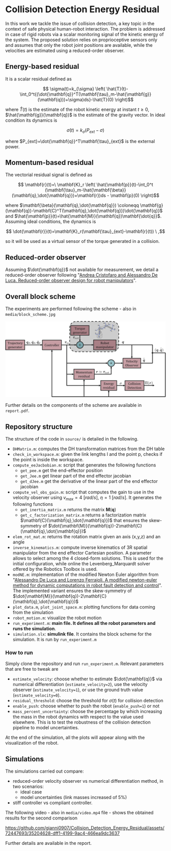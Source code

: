 # Collision Detection Energy Residual
In this work we tackle the issue of collision detection, a key topic in the context of safe physical human-robot interaction. The problem is addressed in case of rigid robots via a scalar monitoring signal of the kinetic energy of the system. The proposed solution relies on proprioceptive sensors only and assumes that only the robot joint positions are available, while the velocities are estimated using a reduced-order observer.

## Energy-based residual
It is a scalar residual defined as
```math
        \sigma(t)=k_{\sigma} \left( \hat{T}(t)-\int_0^t{(\dot{\mathbf{q}}^T(\mathbf{\tau}_m-\hat{\mathbf{g}}(\mathbf{q}))+\sigma)ds}-\hat{T}(0) \right)
```
where $\hat{T}(t)$ is the estimate of the robot kinetic energy at instant $t\geq0$, $\hat{\mathbf{g}}(\mathbf{q})$ is the estimate of the gravity vector. In ideal condition its dynamics is
```math
        \dot{\sigma}(t)=k_{\sigma}\left( P_{ext}-\sigma \right)
```
where $P_{ext}=\dot{\mathbf{q}}^T\mathbf{\tau}_{ext}$ is the external power.

## Momentum-based residual
The vectorial residual signal is defined as
```math
        \mathbf{r}(t)=\ \mathbf{K}_r \left( \hat{\mathbf{p}}(t)-\int_0^t (\mathbf{\tau}_m-\hat{\mathbf{\beta}}(\mathbf{q},\dot{\mathbf{q}})+\mathbf{r})ds - \mathbf{p}(0) \right)
```
where $\mathbf{\beta}(\mathbf{q},\dot{\mathbf{q}}) \coloneqq \mathbf{g}(\mathbf{q})-\mathbf{C}^T(\mathbf{q},\dot{\mathbf{q}})\dot{\mathbf{q}}$ and $\hat{\mathbf{p}}(t)=\hat{\mathbf{M}}(\mathbf{q})\mathbf{\dot{q}}$.
Assuming ideal conditions, the dynamics is
```math
        \dot{\mathbf{r}}(t)=\mathbf{K}_r(\mathbf{\tau}_{ext}-\mathbf{r}(t)) \ ,
```
so it will be used as a virtual sensor of the torque generated in a collision.

## Reduced-order observer
Assuming $\dot{\mathbf{q}}$ not available for measurement, we detail a reduced-order observer following "[Andrea Cristofaro and Alessandro De Luca. Reduced-order observer design for robot manipulators](https://ieeexplore.ieee.org/document/9849836)".

## Overall block scheme
The experiments are performed following the scheme - also in `media/block_scheme.jpg`

![Block scheme](media/block_scheme.jpg)

Further details on the components of the scheme are available in `report.pdf`.

## Repository structure
The structure of the code in `source/` is detailed in the following.
* `DHMatrix.m`: computes the DH transformation matrices from the DH table
* `check_in_workspace.m`: given the link lengths l and the point p, checks if the point is inside the workspace.
* `compute_eeJacbobian.m`: script that generates the following functions
	- `get_pee.m` get the end-effector position
 	- `get_Jee.m` get linear part of the end effector jacobian
  	- `get_dJee.m` get the derivative of the linear part of the end effector jacobian
* `compute_vel_obs_gain.m`: script that computes the gain to use in the velocity observer using $v_{max}=4\ [rad/s],\ \eta=1\ [rad/s]$. It generates the following functions
 	- `get_inertia_matrix.m` returns the matrix $\mathbf{M}(\mathbf{q})$
  	- `get_c_factorization_matrix.m` returns a factorization matrix $\mathbf{C}(\mathbf{q},\dot{\mathbf{q}})$ that ensures the skew-symmetry of $\dot{\mathbf{M}}(\mathbf{q})-2\mathbf{C}(\mathbf{q},\dot{\mathbf{q}})$
* `elem_rot_mat.m`: returns the rotation matrix given an axis (x,y,z) and an angle
* `inverse_kinematics.m`: compute inverse kinematics of 3R spatial manipulator from the end effector Cartesian position. A parameter allows to select among the 4 closed-form solutions. This is used for the initial configuration, while online the Levenberg_Marquardt solver offered by the Robotics Toolbox is used.
* `modNE.m`: implementation of the modified Newton Euler algorithm from "[Alessandro De Luca and Lorenzo Ferrajoli. A modified newton-euler method for dynamic computations in robot fault detection and control](https://ieeexplore.ieee.org/document/5152618)". The implemented variant ensures the skew-symmetry of $\dot{\mathbf{M}}(\mathbf{q})-2\mathbf{C}(\mathbf{q},\dot{\mathbf{q}})$
* `plot_data.m`, `plot_joint_space.m`: plotting functions for data coming from the simulation
* `robot_motion.m`: visualize the robot motion
* `run_experiment.m`: **main file. It defines all the robot parameters and runs the simulation**.
* `simulation.slx`: **simulink file**. It contains the block scheme for the simulation. It is run by `run_experiment.m`

### How to run
Simply clone the repository and run `run_experiment.m`. Relevant parameters that are free to tweak are
* `estimate_velocity`: choose whether to estimate $\dot{\mathbf{q}}$ via numerical differentiation (`estimate_velocity=2`), use the velocity observer (`estimate_velocity=1`), or use the ground truth value (`estimate_velocity=0`).
* `residual_threshold`: choose the threshold for $\sigma(t)$ for collision detection
* `enable_push`: choose whether to push the robot (`enable_push=1`) or not
* `mass_percent_uncertainty`: choose the percentage by which increasing the mass in the robot dynamics with respect to the value used elsewhere. This is to test the robustness of the collision detection pipeline to model uncertainties.

At the end of the simulation, all the plots will appear along with the visualization of the robot.

## Simulations
The simulations carried out compare:
* reduced-order velocity observer vs numerical differentiation method, in two scenarios:
	- ideal case
	- model uncertainties (link masses increased of 5%)
* stiff controller vs compliant controller.

The following video - also in `media/video.mp4` file - shows the obtained results for the second comparison

https://github.com/gianni0907/Collision_Detection_Energy_Residual/assets/72447693/35204628-dff1-4199-9ac4-466ea9dc3637


Further details are available in the report.

